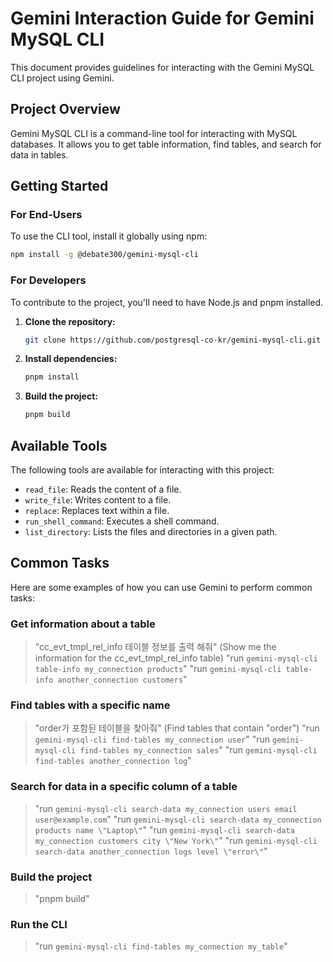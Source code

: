 # Gemini Interaction Guide for Gemini MySQL CLI

This document provides guidelines for interacting with the Gemini MySQL CLI project using Gemini.

## Project Overview

Gemini MySQL CLI is a command-line tool for interacting with MySQL databases. It allows you to get table information, find tables, and search for data in tables.

## Getting Started

### For End-Users

To use the CLI tool, install it globally using npm:

```bash
npm install -g @debate300/gemini-mysql-cli
```

### For Developers

To contribute to the project, you'll need to have Node.js and pnpm installed.

1.  **Clone the repository:**
    ```bash
    git clone https://github.com/postgresql-co-kr/gemini-mysql-cli.git
    ```
2.  **Install dependencies:**
    ```bash
    pnpm install
    ```
3.  **Build the project:**
    ```bash
    pnpm build
    ```

## Available Tools

The following tools are available for interacting with this project:

- `read_file`: Reads the content of a file.
- `write_file`: Writes content to a file.
- `replace`: Replaces text within a file.
- `run_shell_command`: Executes a shell command.
- `list_directory`: Lists the files and directories in a given path.

## Common Tasks

Here are some examples of how you can use Gemini to perform common tasks:

### Get information about a table

> "cc_evt_tmpl_rel_info 테이블 정보를 출력 해줘" (Show me the information for the cc_evt_tmpl_rel_info table)
> "run `gemini-mysql-cli table-info my_connection products`"
> "run `gemini-mysql-cli table-info another_connection customers`"

### Find tables with a specific name

> "order가 포함된 테이블을 찾아줘" (Find tables that contain "order")
> "run `gemini-mysql-cli find-tables my_connection user`"
> "run `gemini-mysql-cli find-tables my_connection sales`"
> "run `gemini-mysql-cli find-tables another_connection log`"

### Search for data in a specific column of a table

> "run `gemini-mysql-cli search-data my_connection users email user@example.com`"
> "run `gemini-mysql-cli search-data my_connection products name \"Laptop\"`"
> "run `gemini-mysql-cli search-data my_connection customers city \"New York\"`"
> "run `gemini-mysql-cli search-data another_connection logs level \"error\"`"

### Build the project

> "pnpm build"

### Run the CLI

> "run `gemini-mysql-cli find-tables my_connection my_table`"
